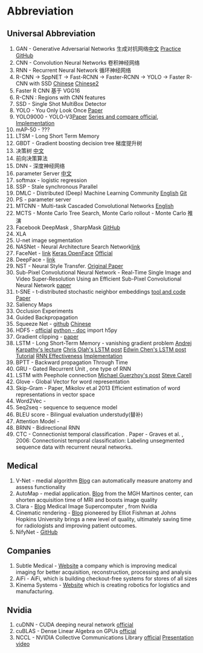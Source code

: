 # Abbreviation

## Universal Abbreviation

1. GAN - Generative Adversarial Networks 生成对抗网络[中文](https://www.leiphone.com/news/201701/Kq6FvnjgbKK8Lh8N.html) [Practice](https://blog.csdn.net/qq_25737169/article/details/78532719) [GitHub](https://github.com/gitlimlab/SSGAN-Tensorflow)
2. CNN - Convolution Neural Networks 卷积神经网络
3. RNN - Recurrent Neural Network 循环神经网络
4. R-CNN -> SppNET -> Fast-RCNN -> Faster-RCNN -> YOLO -> Faster R-CNN with SSD
  [Chinese](https://www.cnblogs.com/skyfsm/p/6806246.html)
   [Chinese2](http://blog.csdn.net/linolzhang/article/details/54344350)
5. Faster R CNN 基于 VGG16
6. R-CNN : Regions with CNN features
7. SSD - Single Shot MultiBox Detector
8. YOLO - You Only Look Once [Paper](https://arxiv.org/abs/1506.02640)
9. YOLO9000 - YOLO-V3[Paper](https://arxiv.org/abs/1612.08242) [Series and compare official](https://pjreddie.com/darknet/yolo/), [Implementation](https://github.com/allanzelener/YAD2K)
10. mAP-50 - ???
11. LTSM - Long Short Term Memory
12. GBDT - Gradient boosting decision tree 梯度提升树
13. 决策树 [中文](http://www.cnblogs.com/leoo2sk/archive/2010/09/19/decision-tree.html)
14. 前向决策算法
15. DNN - 深度神经网络
16. parameter Server [中文](https://www.zhihu.com/question/26998075)
17. softmax - logistic regression
18. SSP - Stale synchronous Parallel
19. DMLC - Distributed (Deep) Machine Learning Community [English](http://dmlc.ml/)
 [Git](https://github.com/dmlc)
20. PS - parameter server
21. MTCNN - Multi-task Cascaded Convolutional Networks [English](https://kpzhang93.github.io/MTCNN_face_detection_alignment/)
22. MCTS - Monte Carlo Tree Search, Monte Carlo rollout - Monte Carlo 推演
23. Facebook DeepMask , SharpMask [GitHub](https://github.com/facebookresearch/deepmask)
24. XLA
25. U-net image segmentation
26. NASNet - Neural Architecture Search Network[link](https://arxiv.org/abs/1707.07012)
27. FaceNet - [link](https://arxiv.org/pdf/1503.03832.pdf) [Keras OpenFace](https://github.com/iwantooxxoox/Keras-OpenFace) [Official](https://github.com/davidsandberg/facenet)
28. DeepFace - [link](https://research.fb.com/wp-content/uploads/2016/11/deepface-closing-the-gap-to-human-level-performance-in-face-verification.pdf)
29. NST - Neural Style Transfer. [Original Paper](https://arxiv.org/abs/1508.06576)
30. Sub-Pixel Convolutional Neural Network - Real-Time Single Image and Video Super-Resolution Using an Efficient Sub-Pixel Convolutional Neural Network [paper](https://arxiv.org/abs/1609.05158)
31. t-SNE - t-distributed stochastic neighbor embeddings [tool and code](https://github.com/alexisbcook/tsne) [Paper](http://arxiv.org/abs/1301.3342)
32. Saliency Maps
33. Occlusion Experiments
34. Guided Backpropagation
35. Squeeze Net - [github](https://github.com/DeepScale/SqueezeNet) [Chinese](https://blog.csdn.net/csdnldp/article/details/78648543)
36. HDF5 -    [official](https://www.hdfgroup.org/)  [python - doc](http://docs.h5py.org/en/stable/#)
    import h5py
37. Gradient clipping - [paper](https://arxiv.org/abs/1211.5063)
38. LSTM - Long Short-Term Memory - vanishing gradient problem [Andrej Karpathy's lecture](https://www.youtube.com/watch?v=iX5V1WpxxkY) [Chris Olah's LSTM post](http://colah.github.io/posts/2015-08-Understanding-LSTMs/) [Edwin Chen's LSTM post](http://blog.echen.me/2017/05/30/exploring-lstms/) [Tutorial](https://deeplearning4j.org/lstm.html) [RNN Effectiveness](http://karpathy.github.io/2015/05/21/rnn-effectiveness/) [Implementation](https://github.com/karpathy/char-rnn)
39. BPTT - Backward propagation Through Time
40. GRU - Gated Recurrent Unit , one type of RNN
41. LSTM with Peephole connection [Michael Guerzhoy's post](http://www.cs.toronto.edu/~guerzhoy/321/lec/W09/rnn_gated.pdf) [Steve Carell](http://despicableme.wikia.com/wiki/Felonius_Gru)
42. Glove - Global Vector for word representation
43. Skip-Gram - Paper, Mikolov et.al 2013 Efficient estimation of word representations in vector space
44. Word2Vec - 
45. Seq2seq - sequence to sequence model
46. BLEU score - Bilingual evaluation understudy(替补)
47. Attention Model - 
48. BRNN - Bidirectional RNN 
49. CTC - Connectionist temporal classification . Paper - Graves et al. , 2006: Connectionist temporal classification: Labeling unsegmented sequence data with recurrent neural networks.

## Medical

1. V-Net - medial algorithm [Blog](https://blogs.nvidia.com/blog/2018/03/28/ai-healthcare-gtc/) can automatically measure anatomy and assess functionality
2. AutoMap - medial application. [Blog](https://blogs.nvidia.com/blog/2018/03/28/ai-healthcare-gtc/)  from the MGH Martinos center, can shorten acquisition time of MRI and boosts image quality
3. Clara - [Blog](https://blogs.nvidia.com/blog/2018/03/28/ai-healthcare-gtc/) Medical Image Supercomputer , from Nvidia
4. Cinematic rendering -  [Blog](https://blogs.nvidia.com/blog/2018/03/28/ai-healthcare-gtc/) pioneered by Elliot Fishman at Johns Hopkins University brings a new level of quality, ultimately saving time for radiologists and improving patient outcomes.
5. NifyNet - [GitHub](https://github.com/NifTK/NiftyNet)

## Companies

1. Subtle Medical - [Website](https://subtlemedical.com/) a company which  is improving medical imaging for better acquisition, reconstruction, processing and analysis
2. AiFi - AiFi, which is building checkout-free systems for stores of all sizes
3. Kinema Systems - [Website](http://www.kinemasystems.com/)  which is creating robotics for logistics and manufacturing.

## Nvidia

1. cuDNN - CUDA deeping neural network [official](https://developer.nvidia.com/cudnn)
2. cuBLAS - Dense Linear Algebra on GPUs [official](https://developer.nvidia.com/cublas)
3. NCCL - NVIDIA Collective Communications Library  [official](https://developer.nvidia.com/nccl) [Presentation](http://on-demand.gputechconf.com/gtc/2017/presentation/s7155-jeaugey-nccl.pdf) [video](http://on-demand-gtc.gputechconf.com/gtcnew/on-demand-gtc.php?searchByKeyword=S7155&searchItems=session_id&sessionTopic=&sessionEvent=&sessionYear=&sessionFormat=&submit=&select=)
